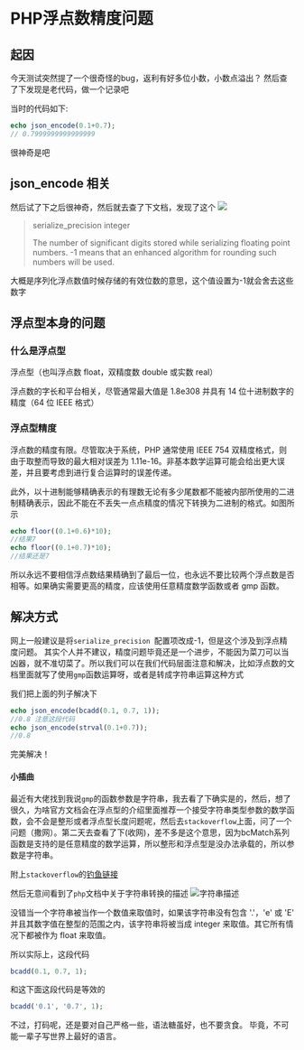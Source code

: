 # PHP浮点数精度问题

## 起因
今天测试突然提了一个很奇怪的bug，返利有好多位小数，小数点溢出？ 然后查了下发现是老代码，做一个记录吧

当时的代码如下:

```php
echo json_encode(0.1+0.7);
// 0.7999999999999999
```

很神奇是吧

## json_encode 相关
然后试了下之后很神奇，然后就去查了下文档，发现了这个
![](https://dev.tencent.com/u/lightWay/p/notebook/git/raw/master/imageHost/2019/07/3.png)

>serialize_precision integer
>
>The number of significant digits stored while serializing floating point numbers. -1 means that an enhanced algorithm for rounding such numbers will be used.

大概是序列化浮点数值时候存储的有效位数的意思，这个值设置为-1就会舍去这些数字

## 浮点型本身的问题

### 什么是浮点型
浮点型（也叫浮点数 float，双精度数 double 或实数 real）

浮点数的字长和平台相关，尽管通常最大值是 1.8e308 并具有 14 位十进制数字的精度（64 位 IEEE 格式）

### 浮点型精度
浮点数的精度有限。尽管取决于系统，PHP 通常使用 IEEE 754 双精度格式，则由于取整而导致的最大相对误差为 1.11e-16。非基本数学运算可能会给出更大误差，并且要考虑到进行复合运算时的误差传递。

此外，以十进制能够精确表示的有理数无论有多少尾数都不能被内部所使用的二进制精确表示，因此不能在不丢失一点点精度的情况下转换为二进制的格式。如图所示

``` php
echo floor((0.1+0.6)*10);
//结果7
echo floor((0.1+0.7)*10);
//结果还是7
```

所以永远不要相信浮点数结果精确到了最后一位，也永远不要比较两个浮点数是否相等。如果确实需要更高的精度，应该使用任意精度数学函数或者 gmp 函数。

## 解决方式
网上一般建议是将`serialize_precision `配置项改成-1，但是这个涉及到浮点精度问题。
其实个人并不建议，精度问题毕竟还是一个进步，不能因为菜刀可以当凶器，就不准切菜了。所以我们可以在我们代码层面注意和解决，比如浮点数的文档里面就写了使用`gmp`函数运算呀，或者是转成字符串运算这种方式

我们把上面的列子解决下

```php
echo json_encode(bcadd(0.1, 0.7, 1));
//0.8 注意这段代码
echo json_encode(strval(0.1+0.7));
//0.8
```

完美解决！


#### 小插曲
最近有大佬找到我说`gmp`的函数参数是字符串，我去看了下确实是的，然后，想了很久，为啥官方文档会在浮点型的介绍里面推荐一个接受字符串类型参数的数学函数，会不会是整形或者浮点型长度问题呢，然后去`stackoverflow`上面，问了一个问题（撒网）。第二天去查看了下(收网)，差不多是这个意思，因为bcMatch系列函数是支持的是任意精度的数学运算，所以整形和浮点型是没办法承载的，所以参数是字符串。

附上`stackoverflow`的[钓鱼链接](https://stackoverflow.com/questions/56987282/why-is-the-parameter-type-of-the-bcadd-method-in-php-a-string?noredirect=1#comment100512033_56987282)

然后无意间看到了`php`文档中关于字符串转换的描述
![字符串描述](https://dev.tencent.com/u/lightWay/p/notebook/git/raw/master/imageHost/2019/07/6.png)

没错当一个字符串被当作一个数值来取值时，如果该字符串没有包含 '.'，'e' 或 'E' 并且其数字值在整型的范围之内，该字符串将被当成 integer 来取值。其它所有情况下都被作为 float 来取值。

所以实际上，这段代码

```php
bcadd(0.1, 0.7, 1);
```

和这下面这段代码是等效的

```php
bcadd('0.1', '0.7', 1);
```

不过，打码呢，还是要对自己严格一些，语法糖虽好，也不要贪食。
毕竟，不可能一辈子写世界上最好的语言。


